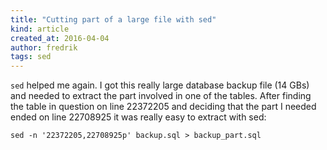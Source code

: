 ```yaml
---
title: "Cutting part of a large file with sed"
kind: article
created_at: 2016-04-04
author: fredrik
tags: sed
---
```


`sed` helped me again. I got this really large database backup file (14 GBs) and needed to extract the part involved in one 
of the tables. After finding the table in question on line 22372205 and deciding that the part I needed ended
on line 22708925 it was really easy to extract with sed:

    sed -n '22372205,22708925p' backup.sql > backup_part.sql

